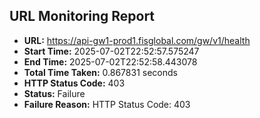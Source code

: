 ## URL Monitoring Report

- **URL:** https://api-gw1-prod1.fisglobal.com/gw/v1/health
- **Start Time:** 2025-07-02T22:52:57.575247
- **End Time:** 2025-07-02T22:52:58.443078
- **Total Time Taken:** 0.867831 seconds
- **HTTP Status Code:** 403
- **Status:** Failure
- **Failure Reason:** HTTP Status Code: 403
